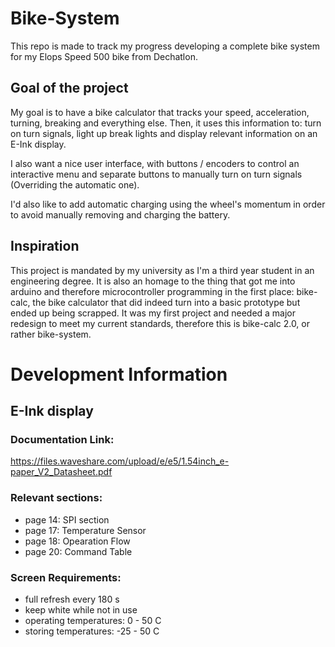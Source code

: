 # Bike-System
This repo is made to track my progress developing a complete bike system for my Elops Speed 500 bike from Dechatlon.

## Goal of the project
My goal is to have a bike calculator that tracks your speed, acceleration, turning, breaking and everything else. Then, it uses this information to: turn on turn signals, light up break lights and display relevant information on an E-Ink display.

I also want a nice user interface, with buttons / encoders to control an interactive menu and separate buttons to manually turn on turn signals (Overriding the automatic one).

I'd also like to add automatic charging using the wheel's momentum in order to avoid manually removing and charging the battery.

## Inspiration
This project is mandated by my university as I'm a third year student in an engineering degree. It is also an homage to the thing that got me into arduino and therefore microcontroller programming in the first place: bike-calc, the bike calculator that did indeed turn into a basic prototype but ended up being scrapped. It was my first project and needed a major redesign to meet my current standards, therefore this is bike-calc 2.0, or rather bike-system.  

# Development Information

## E-Ink display

### Documentation Link:
https://files.waveshare.com/upload/e/e5/1.54inch_e-paper_V2_Datasheet.pdf

### Relevant sections:
* page 14: SPI section
* page 17: Temperature Sensor
* page 18: Opearation Flow
* page 20: Command Table

### Screen Requirements:
* full refresh every 180 s
* keep white while not in use
* operating temperatures: 0 - 50 C
* storing temperatures: -25 - 50 C